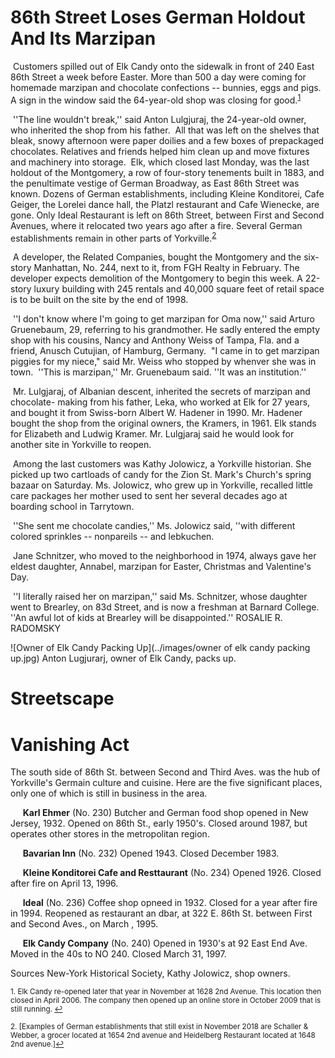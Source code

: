86th Street Loses German Holdout And Its Marzipan
===

&nbsp;Customers spilled out of Elk Candy onto 
the sidewalk in front of 240 East 86th Street 
a week before Easter. More than 500 a day 
were coming for homemade marzipan and 
chocolate confections -- bunnies, eggs and 
pigs. A sign in the window said the 64-year-old 
shop was closing for good.<sup><a href="#fn1" id="ref1">1</a></sup>


   
&nbsp;''The line wouldn't break,'' said Anton 
Lulgjuraj, the 24-year-old owner, who inherited 
the shop from his father.
&nbsp;All that was left on the shelves that bleak, 
snowy afternoon were paper doilies and a 
few boxes of prepackaged chocolates. Relatives 
and friends helped him clean up and 
move fixtures and machinery into storage.
&nbsp;Elk, which closed last Monday, was the 
last holdout of the Montgomery, a row of 
four-story tenements built in 1883, and the 
penultimate vestige of German Broadway, 
as East 86th Street was known. Dozens of 
German establishments, including Kleine
Konditorei, Cafe Geiger, the Lorelei dance 
hall, the Platzl restaurant and Cafe Wienecke,
are gone. Only Ideal Restaurant is left
on 86th Street, between First and Second
Avenues, where it relocated two years ago
after a fire. Several German establishments
remain in other parts of Yorkville.<sup><a href="#fn2" id="ref2">2</a></sup>


&nbsp;A developer, the Related Companies, 
bought the Montgomery and the six-story 
Manhattan, No. 244, next to it, from FGH 
Realty in February. The developer expects 
demolition of the Montgomery to begin this 
week. A 22-story luxury building with 245 
rentals and 40,000 square feet of retail space 
is to be built on the site by the end of 1998.

&nbsp;''I don't know where I'm going to get 
marzipan for Oma now,'' said Arturo 
Gruenebaum, 29, referring to his grandmother. 
He sadly entered the empty shop 
with his cousins, Nancy and Anthony Weiss
of Tampa, Fla. and a friend, Anusch Cutujian,
of Hamburg, Germany.
   &nbsp;"I came in to get marzipan piggies for my
niece," said Mr. Weiss who stopped by
whenver she was in town. 
&nbsp;''This is marzipan,'' Mr. Gruenebaum
said. ''It was an institution.''

&nbsp;Mr. Lulgjaraj, of Albanian descent, inherited
the secrets of marzipan and chocolate-
making from his father, Leka, who worked 
at Elk for 27 years, and bought it from
Swiss-born Albert W. Hadener in 1990. Mr. 
Hadener bought the shop from the original 
owners, the Kramers, in 1961. Elk stands for 
Elizabeth and Ludwig Kramer. Mr. Lulgjaraj
said he would look for another site in
Yorkville to reopen.

&nbsp;Among the last customers was Kathy 
Jolowicz, a Yorkville historian. She picked 
up two cartloads of candy for the Zion St. 
Mark's Church's spring bazaar on Saturday. 
Ms. Jolowicz, who grew up in Yorkville, 
recalled little care packages her mother 
used to sent her several decades ago at 
boarding school in Tarrytown.

&nbsp;''She sent me chocolate candies,'' Ms. 
Jolowicz said, ''with different colored sprinkles
-- nonpareils -- and lebkuchen.

&nbsp;Jane Schnitzer, who moved to the neighborhood
in 1974, always gave her eldest 
daughter, Annabel, marzipan for Easter,
Christmas and Valentine's Day.

&nbsp;''I literally raised her on marzipan,'' said 
Ms. Schnitzer, whose daughter went to 
Brearley, on 83d Street, and is now a freshman
at Barnard College. ''An awful lot of 
kids at Brearley will be disappointed.'' ROSALIE R. RADOMSKY

![Owner of Elk Candy Packing Up](../images/owner of elk candy packing up.jpg)
Anton Lugjurarj, 
owner of Elk Candy, 
packs up.

Streetscape
===
Vanishing Act
===
The south side of 86th St. between Second and Third Aves. was the hub of 
Yorkville's Germain culture and cuisine. Here are the five significant places, only one of
which is still in business in the area. 

&nbsp;&nbsp;&nbsp;&nbsp;&nbsp;**Karl Ehmer** (No. 230) Butcher and German food shop opened
in New Jersey, 1932. Opened on 86th St., early 1950's. Closed around 1987, but operates other
stores in the metropolitan region. 

&nbsp;&nbsp;&nbsp;&nbsp;&nbsp;**Bavarian Inn** (No. 232) Opened 1943. Closed December 1983. 

&nbsp;&nbsp;&nbsp;&nbsp;&nbsp;**Kleine Konditorei Cafe and Resttaurant** (No. 234) Opened 1926. Closed after fire on April 13, 1996. 

&nbsp;&nbsp;&nbsp;&nbsp;&nbsp;**Ideal** (No. 236) Coffee shop opneed in 1932. Closed for a year after fire in 1994. Reopened as restaurant an dbar, at 322 E. 86th St. between First and Second Aves., on March , 1995. 

&nbsp;&nbsp;&nbsp;&nbsp;&nbsp;**Elk Candy Company** (No. 240) Opened in 1930's at 92 East End Ave. Moved in the 40s to NO 240. Closed March 31, 1997.

Sources  New-York Historical Society, Kathy Jolowicz, shop owners. 


<sup id="fn1">1. Elk Candy re-opened later that year in November at 1628 2nd Avenue. This location then closed in April 2006. The company then opened up an online store in October 2009 that is still running. <a href="#ref1" title="Jump back to footnote 1 in the text.">↩</a></sup>

<sup id="fn2">2. [Examples of German establishments that still exist in November 2018 are Schaller & Webber, a grocer located at 1654 2nd avenue and Heidelberg Restaurant located at 1648 2nd avenue.]<a href="#ref2" title="Jump back to footnote 2 in the text.">↩</a></sup>
